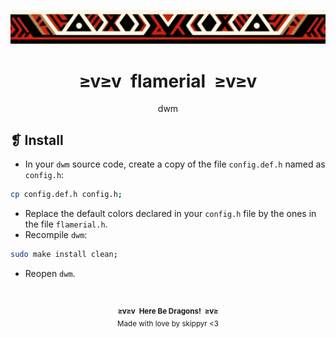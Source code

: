 <p align="center">
	<img alt="" src="../../assets/ornament.webp" />
</p>
<h1 align="center">≥v≥v&ensp;flamerial&ensp;≥v≥v</h1>
<p align="center">dwm</p>

## ❡ Install

- In your `dwm` source code, create a copy of the file `config.def.h` named as `config.h`:

```sh
cp config.def.h config.h;
```

- Replace the default colors declared in your `config.h` file by the ones in the file `flamerial.h`.
- Recompile `dwm`:

```sh
sudo make install clean;
```

- Reopen `dwm`.

&ensp;
<p align="center"><sup><strong>≥v≥v&ensp;Here Be Dragons!&ensp;≥v≥</strong><br />Made with love by skippyr <3</sup></p>
